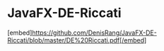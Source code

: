 # JavaFX-DE-Riccati
[embed]https://github.com/DenisRang/JavaFX-DE-Riccati/blob/master/DE%20Riccati.pdf[/embed]
